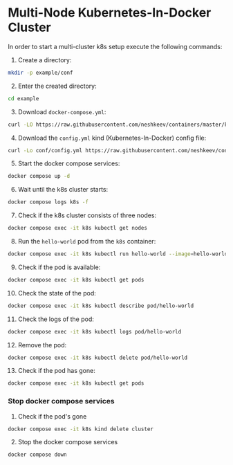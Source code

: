 # Multi-Node Kubernetes-In-Docker Cluster

In order to start a multi-cluster k8s setup execute the following commands:

1. Create a directory:
```bash
mkdir -p example/conf
```
2. Enter the created directory:
```bash
cd example
```
3. Download `docker-compose.yml`:
```bash
curl -LO https://raw.githubusercontent.com/neshkeev/containers/master/k8s/example/multi-node/docker-compose.yml
```
4. Download the `config.yml` kind (Kubernetes-In-Docker) config file:
```bash
curl -Lo conf/config.yml https://raw.githubusercontent.com/neshkeev/containers/master/k8s/example/multi-node/conf/config.yml
```
5. Start the docker compose services:
```bash
docker compose up -d
```
6. Wait until the k8s cluster starts:
```bash
docker compose logs k8s -f
```
7. Check if the k8s cluster consists of three nodes:
```bash
docker compose exec -it k8s kubectl get nodes
```
8. Run the `hello-world` pod from the `k8s` container:
```bash
docker compose exec -it k8s kubectl run hello-world --image=hello-world --image-pull-policy=Always
```
9. Check if the pod is available:
```bash
docker compose exec -it k8s kubectl get pods
```
10. Check the state of the pod:
```bash
docker compose exec -it k8s kubectl describe pod/hello-world
```
11. Check the logs of the pod:
```bash
docker compose exec -it k8s kubectl logs pod/hello-world
```
12. Remove the pod:
```bash
docker compose exec -it k8s kubectl delete pod/hello-world
```
13. Check if the pod has gone:
```bash
docker compose exec -it k8s kubectl get pods
```

### Stop docker compose services

1. Check if the pod's gone
```bash
docker compose exec -it k8s kind delete cluster
```
2. Stop the docker compose services
```bash
docker compose down
```
